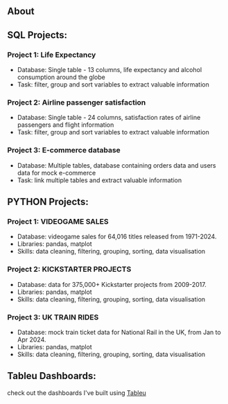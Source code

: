 ## About

## SQL Projects: 
### Project 1: Life Expectancy
- Database: Single table - 13 columns, life expectancy and alcohol consumption around the globe 
- Task: filter, group and sort variables to extract valuable information 

### Project 2: Airline passenger satisfaction
- Database: Single table - 24 columns, satisfaction rates of airline passengers and flight information
- Task: filter, group and sort variables to extract valuable information 

### Project 3: E-commerce database
- Database: Multiple tables, database containing orders data and users data for mock e-commerce
- Task: link multiple tables and extract valuable information 

  
## PYTHON Projects:
### Project 1: VIDEOGAME SALES
- Database: videogame sales for 64,016 titles released from 1971-2024.
- Libraries: pandas, matplot
- Skills: data cleaning, filtering, grouping, sorting, data visualisation

### Project 2: KICKSTARTER PROJECTS
- Database: data for 375,000+ Kickstarter projects from 2009-2017.
- Libraries: pandas, matplot
- Skills: data cleaning, filtering, grouping, sorting, data visualisation
  
### Project 3: UK TRAIN RIDES
- Database: mock train ticket data for National Rail in the UK, from Jan to Apr 2024.
- Libraries: pandas, matplot
- Skills: data cleaning, filtering, grouping, sorting, data visualisation

## Tableu Dashboards: 
check out the dashboards I've built using [Tableu]([https://pages.github.com/](https://public.tableau.com/app/profile/marco.eulogi/vizzes))
